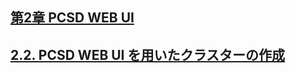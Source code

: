 ## [第2章 PCSD WEB UI](https://access.redhat.com/documentation/ja-jp/red_hat_enterprise_linux/7/html/high_availability_add-on_reference/ch-pcsd-haar)
## [2.2. PCSD WEB UI を用いたクラスターの作成](https://access.redhat.com/documentation/ja-jp/red_hat_enterprise_linux/7/html/high_availability_add-on_reference/s1-guiclustcreate-haar)
